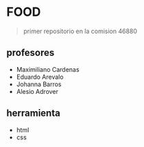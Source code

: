 # FOOD
> primer repositorio en la comision 46880

## profesores
- Maximiliano Cardenas
- Eduardo Arevalo
- Johanna Barros
- Alesio Adrover
## herramienta
- html
- css